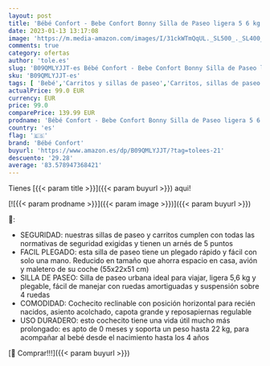 ```yaml
---
layout: post
title: 'Bébé Confort - Bebe Confort Bonny Silla de Paseo ligera 5 6 kg  reclinable y plegable con serrado compacto  cochecito de viaje de 0 meses a 22 kg  4 años   color Black Chic'
date: 2023-01-13 13:17:08
image: 'https://m.media-amazon.com/images/I/31ckWTmQqUL._SL500_._SL400_.jpg'
comments: true
category: ofertas
author: 'tole.es'
slug: 'B09QMLYJJT-es Bébé Confort - Bebe Confort Bonny Silla de Paseo ligera 5...'
sku: 'B09QMLYJJT-es'
tags: [ 'Bebé','Carritos y sillas de paseo','Carritos, sillas de paseo y accesorios','Sillas de paseo ligeras','bebe','bébé','bébé confort','confort','🇪🇸', ]
actualPrice: 99.0 EUR
currency: EUR
price: 99.0
comparePrice: 139.99 EUR
prodname: 'Bébé Confort - Bebe Confort Bonny Silla de Paseo ligera 5 6 kg  reclinable y plegable con serrado compacto  cochecito de viaje de 0 meses a 22 kg  4 años   color Black Chic'
country: 'es'
flag: '🇪🇸'
brand: 'Bébé Confort'
buyurl: 'https://www.amazon.es/dp/B09QMLYJJT/?tag=tolees-21'
descuento: '29.28'
average: '83.578947368421'
---
```


Tienes [{{< param title >}}]({{< param buyurl >}}) aqui!

[![{{< param prodname >}}]({{< param image >}})]({{< param buyurl >}})

🔎:

- SEGURIDAD: nuestras sillas de paseo y carritos cumplen con todas las normativas de seguridad exigidas y tienen un arnés de 5 puntos
- FACIL PLEGADO: esta silla de paseo tiene un plegado rápido y fácil con solo una mano. Reducido en tamaño que ahorra espacio en casa, avión y maletero de su coche (55x22x51 cm)
- SILLA DE PASEO: Silla de paseo urbana ideal para viajar, ligera 5,6 kg y plegable, fácil de manejar con ruedas amortiguadas y suspensión sobre 4 ruedas
- COMODIDAD: Cochecito reclinable con posición horizontal para recién nacidos, asiento acolchado, capota grande y reposapiernas regulable
- USO DURADERO: esto cochecito tiene una vida útil mucho más prolongado: es apto de 0 meses y soporta un peso hasta 22 kg, para acompañar al bebé desde el nacimiento hasta los 4 años

[🛒 Comprar!!!]({{< param buyurl >}})
